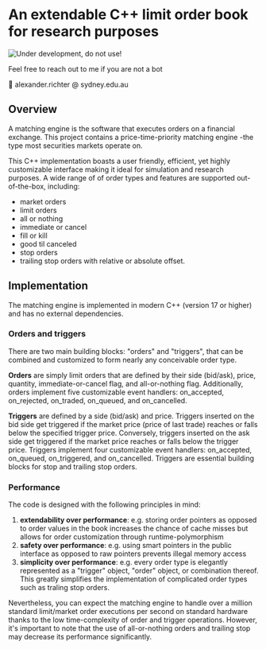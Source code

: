 # An extendable C++ limit order book for research purposes 
![Under development, do not use!](https://img.shields.io/badge/⚠%EF%B8%8F-Under%20development%2C%20do%20not%20use!-critical?style=for-the-badge)

Feel free to reach out to me if you are not a bot

📧 alexander.richter @ sydney.edu.au

## Overview
A matching engine is the software that executes orders on a financial exchange. This project contains a price-time-priority matching engine -the type most securities markets operate on. 

This C++ implementation boasts a user friendly, efficient, yet highly customizable interface making it ideal for simulation and research purposes. A wide range of of order types and features are supported out-of-the-box, including:

- market orders
- limit orders
- all or nothing
- immediate or cancel
- fill or kill
- good til canceled
- stop orders
- trailing stop orders with relative or absolute offset.

## Implementation

The matching engine is implemented in modern C++ (version 17 or higher) and has no external dependencies. 

### Orders and triggers
There are two main building blocks: "orders" and "triggers", that can be combined and customized to form nearly any conceivable order type.

**Orders** are simply limit orders that are defined by their side (bid/ask), price, quantity, immediate-or-cancel flag, and all-or-nothing flag. Additionally, orders implement five customizable event handlers: on_accepted, on_rejected, on_traded, on_queued, and on_cancelled. 

**Triggers** are defined by a side (bid/ask) and price. Triggers inserted on the bid side get triggered if the market price (price of last trade) reaches or falls below the specified trigger price. Conversely, triggers inserted on the ask side get triggered if the market price reaches or falls below the trigger price. Triggers implement four customizable event handlers: on_accepted, on_queued, on_triggered, and on_cancelled. Triggers are  essential building blocks for stop and trailing stop orders.

### Performance

The code is designed with the following principles in mind:

1. **extendability over performance**: e.g. storing order pointers as opposed to order values in the book increases the chance of cache misses but allows for order customization through runtime-polymorphism
1. **safety over performance**: e.g. using smart pointers in the public interface as opposed to raw pointers prevents illegal memory access
1. **simplicity over performance**: e.g. every order type is elegantly represented as a "trigger" object, "order" object, or combination thereof. This greatly simplifies the implementation of complicated order types such as traling stop orders.

Nevertheless, you can expect the matching engine to handle over a million standard limit/market order executions per second on standard hardware thanks to the low time-complexity of order and trigger operations. However, it's important to note that the use of all-or-nothing orders and trailing stop may decrease its performance significantly. 